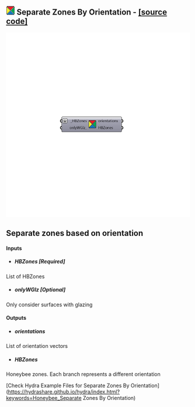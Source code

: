 ## ![](../../images/icons/Separate_Zones_By_Orientation.png) Separate Zones By Orientation - [[source code]](https://github.com/mostaphaRoudsari/honeybee/tree/master/src/Honeybee_Separate%20Zones%20By%20Orientation.py)

![](../../images/components/Separate_Zones_By_Orientation.png)

Separate zones based on orientation
 -
 

#### Inputs
* ##### HBZones [Required]
List of HBZones
* ##### onlyWGlz [Optional]
Only consider surfaces with glazing

#### Outputs
* ##### orientations
List of orientation vectors
* ##### HBZones
Honeybee zones. Each branch represents a different orientation


[Check Hydra Example Files for Separate Zones By Orientation](https://hydrashare.github.io/hydra/index.html?keywords=Honeybee_Separate Zones By Orientation)